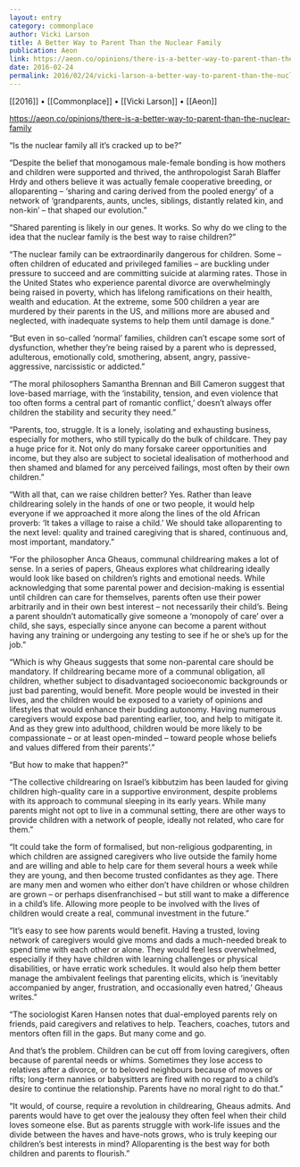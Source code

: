 ```yaml
---
layout: entry
category: commonplace
author: Vicki Larson
title: A Better Way to Parent Than the Nuclear Family
publication: Aeon
link: https://aeon.co/opinions/there-is-a-better-way-to-parent-than-the-nuclear-family
date: 2016-02-24
permalink: 2016/02/24/vicki-larson-a-better-way-to-parent-than-the-nuclear-family
---
```


[[2016]] • [[Commonplace]] • [[Vicki Larson]] • [[Aeon]]

https://aeon.co/opinions/there-is-a-better-way-to-parent-than-the-nuclear-family

“Is the nuclear family all it’s cracked up to be?”

“Despite the belief that monogamous male-female bonding is how mothers and children were supported and thrived, the anthropologist Sarah Blaffer Hrdy and others believe it was actually female cooperative breeding, or alloparenting – ‘sharing and caring derived from the pooled energy’ of a network of ‘grandparents, aunts, uncles, siblings, distantly related kin, and non-kin’ – that shaped our evolution.”

“Shared parenting is likely in our genes. It works. So why do we cling to the idea that the nuclear family is the best way to raise children?”

“The nuclear family can be extraordinarily dangerous for children. Some – often children of educated and privileged families – are buckling under pressure to succeed and are committing suicide at alarming rates. Those in the United States who experience parental divorce are overwhelmingly being raised in poverty, which has lifelong ramifications on their health, wealth and education. At the extreme, some 500 children a year are murdered by their parents in the US, and millions more are abused and neglected, with inadequate systems to help them until damage is done.”

“But even in so-called ‘normal’ families, children can’t escape some sort of dysfunction, whether they’re being raised by a parent who is depressed, adulterous, emotionally cold, smothering, absent, angry, passive-aggressive, narcissistic or addicted.”

“The moral philosophers Samantha Brennan and Bill Cameron suggest that love-based marriage, with the ‘instability, tension, and even violence that too often forms a central part of romantic conflict,’ doesn’t always offer children the stability and security they need.”

“Parents, too, struggle. It is a lonely, isolating and exhausting business, especially for mothers, who still typically do the bulk of childcare. They pay a huge price for it. Not only do many forsake career opportunities and income, but they also are subject to societal idealisation of motherhood and then shamed and blamed for any perceived failings, most often by their own children.”

“With all that, can we raise children better? Yes. Rather than leave childrearing solely in the hands of one or two people, it would help everyone if we approached it more along the lines of the old African proverb: ‘It takes a village to raise a child.’ We should take alloparenting to the next level: quality and trained caregiving that is shared, continuous and, most important, mandatory.”

“For the philosopher Anca Gheaus, communal childrearing makes a lot of sense. In a series of papers, Gheaus explores what childrearing ideally would look like based on children’s rights and emotional needs. While acknowledging that some parental power and decision-making is essential until children can care for themselves, parents often use their power arbitrarily and in their own best interest – not necessarily their child’s. Being a parent shouldn’t automatically give someone a ‘monopoly of care’ over a child, she says, especially since anyone can become a parent without having any training or undergoing any testing to see if he or she’s up for the job.”

“Which is why Gheaus suggests that some non-parental care should be mandatory. If childrearing became more of a communal obligation, all children, whether subject to disadvantaged socioeconomic backgrounds or just bad parenting, would benefit. More people would be invested in their lives, and the children would be exposed to a variety of opinions and lifestyles that would enhance their budding autonomy. Having numerous caregivers would expose bad parenting earlier, too, and help to mitigate it. And as they grew into adulthood, children would be more likely to be compassionate – or at least open-minded – toward people whose beliefs and values differed from their parents’.”

“But how to make that happen?”

“The collective childrearing on Israel’s kibbutzim has been lauded for giving children high-quality care in a supportive environment, despite problems with its approach to communal sleeping in its early years. While many parents might not opt to live in a communal setting, there are other ways to provide children with a network of people, ideally not related, who care for them.”

“It could take the form of formalised, but non-religious godparenting, in which children are assigned caregivers who live outside the family home and are willing and able to help care for them several hours a week while they are young, and then become trusted confidantes as they age. There are many men and women who either don’t have children or whose children are grown – or perhaps disenfranchised – but still want to make a difference in a child’s life. Allowing more people to be involved with the lives of children would create a real, communal investment in the future.”

“It’s easy to see how parents would benefit. Having a trusted, loving network of caregivers would give moms and dads a much-needed break to spend time with each other or alone. They would feel less overwhelmed, especially if they have children with learning challenges or physical disabilities, or have erratic work schedules. It would also help them better manage the ambivalent feelings that parenting elicits, which is ‘inevitably accompanied by anger, frustration, and occasionally even hatred,’ Gheaus writes.”

“The sociologist Karen Hansen notes that dual-employed parents rely on friends, paid caregivers and relatives to help. Teachers, coaches, tutors and mentors often fill in the gaps. But many come and go.

And that’s the problem. Children can be cut off from loving caregivers, often because of parental needs or whims. Sometimes they lose access to relatives after a divorce, or to beloved neighbours because of moves or rifts; long-term nannies or babysitters are fired with no regard to a child’s desire to continue the relationship. Parents have no moral right to do that.”

“It would, of course, require a revolution in childrearing, Gheaus admits. And parents would have to get over the jealousy they often feel when their child loves someone else. But as parents struggle with work-life issues and the divide between the haves and have-nots grows, who is truly keeping our children’s best interests in mind? Alloparenting is the best way for both children and parents to flourish.”